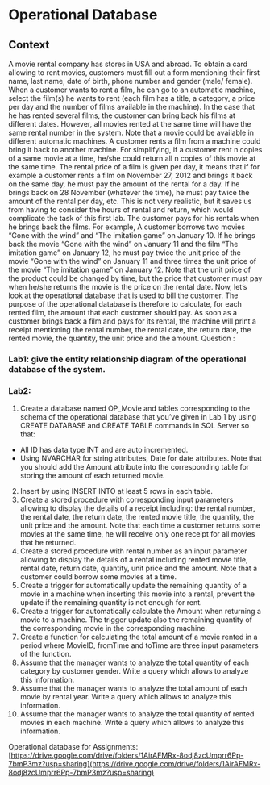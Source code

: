 # Operational Database

## Context

A movie rental company has stores in USA and abroad. To obtain a card allowing to rent movies, customers must fill out a form mentioning their first name, last name, date of birth, phone number and gender (male/ female). 
When a customer wants to rent a film, he can go to an automatic machine, select the film(s) he wants to rent (each film has a title, a category, a price per day and the number of films available in the machine). In the case that he has rented several films, the customer can bring back his films at different dates. However, all movies rented at the same time will have the same rental number in the system. Note that a movie could be available in different automatic machines. A customer rents a film from a machine could bring it back to another machine. For simplifying, if a customer rent n copies of a same movie at a time, he/she could return all n copies of this movie at the same time.
The rental price of a film is given per day, it means that if for example a customer rents a film on November 27, 2012 and brings it back on the same day, he must pay the amount of the rental for a day. If he brings back on 28 November (whatever the time), he must pay twice the amount of the rental per day, etc. This is not very realistic, but it saves us from having to consider the hours of rental and return, which would complicate the task of this first lab.
The customer pays for his rentals when he brings back the films. For example, A customer borrows two movies “Gone with the wind” and “The imitation game” on January 10. If he brings back the movie “Gone with the wind” on January 11 and the film “The imitation game” on January 12, he must pay twice the unit price of the movie “Gone with the wind” on January 11 and three times the unit price of the movie “The imitation game” on January 12. Note that the unit price of the product could be changed by time, but the price that customer must pay when he/she returns the movie is the price on the rental date.
Now, let’s look at the operational database that is used to bill the customer. The purpose of the operational database is therefore to calculate, for each rented film, the amount that each customer should pay. As soon as a customer brings back a film and pays for its rental, the machine will print a receipt mentioning the rental number, the rental date, the return date, the rented movie, the quantity, the unit price and the amount.
Question :

### Lab1: give the entity relationship diagram of the operational database of the system.

### Lab2: 

1.	Create a database named OP_Movie and tables corresponding to the schema of the operational database that you’ve given in Lab 1 by using CREATE DATABASE and CREATE TABLE commands in SQL Server so that:
- All ID has data type INT and are auto incremented.
- Using NVARCHAR for string attributes, Date for date attributes.
Note that you should add the Amount attribute into the corresponding table for storing the amount of each returned movie.
2.	Insert by using INSERT INTO at least 5 rows in each table.
3.	Create a stored procedure with corresponding input parameters allowing to display the details of a receipt including: the rental number, the rental date, the return date, the rented movie title, the quantity, the unit price and the amount. Note that each time a customer returns some movies at the same time, he will receive only one receipt for all movies that he returned.
4.	Create a stored procedure with rental number as an input parameter allowing to display the details of a rental including rented movie title, rental date, return date, quantity, unit price and the amount. Note that a customer could borrow some movies at a time.
5.	Create a trigger for automatically update the remaining quantity of a movie in a machine when inserting this movie into a rental, prevent the update if the remaining quantity is not enough for rent.
6.	Create a trigger for automatically calculate the Amount when returning a movie to a machine. The trigger update also the remaining quantity of the corresponding movie in the corresponding machine.
7.	Create a function for calculating the total amount of a movie rented in a period where MovieID, fromTime and toTime are three input parameters of the function.
8.	Assume that the manager wants to analyze the total quantity of each category by customer gender. Write a query which allows to analyze this information.
9.	Assume that the manager wants to analyze the total amount of each movie by rental year. Write a query which allows to analyze this information.
10.	Assume that the manager wants to analyze the total quantity of rented movies in each machine. Write a query which allows to analyze this information.


Operational database for Assignments: [https://drive.google.com/drive/folders/1AirAFMRx-8odj8zcUmprr6Pp-7bmP3mz?usp=sharing](https://drive.google.com/drive/folders/1AirAFMRx-8odj8zcUmprr6Pp-7bmP3mz?usp=sharing)